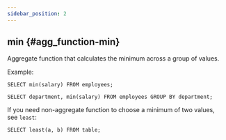 ```yaml
---
sidebar_position: 2
---
```


## min {#agg_function-min}

Aggregate function that calculates the minimum across a group of values.

Example:

```
SELECT min(salary) FROM employees;
```

```
SELECT department, min(salary) FROM employees GROUP BY department;
```

If you need non-aggregate function to choose a minimum of two values, see `least`:

```
SELECT least(a, b) FROM table;
```
